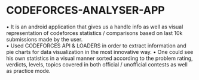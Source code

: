 # CODEFORCES-ANALYSER-APP
• It is an android application that gives us a handle info as well as visual representation of codeforces statistics / comparisons based on last 10k submissions made by the user.<br />• Used CODEFORCES API & LOADERS in order to extract information and pie charts for data visualization in the most innovative way. 
• One could see his own statistics in a visual manner sorted according to the problem rating, verdicts, levels, topics covered in both official / unofficial contests as well as practice mode.
